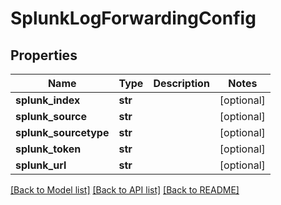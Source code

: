 # SplunkLogForwardingConfig

## Properties
Name | Type | Description | Notes
------------ | ------------- | ------------- | -------------
**splunk_index** | **str** |  | [optional] 
**splunk_source** | **str** |  | [optional] 
**splunk_sourcetype** | **str** |  | [optional] 
**splunk_token** | **str** |  | [optional] 
**splunk_url** | **str** |  | [optional] 

[[Back to Model list]](../README.md#documentation-for-models) [[Back to API list]](../README.md#documentation-for-api-endpoints) [[Back to README]](../README.md)


